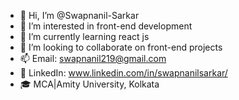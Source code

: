 - 👋 Hi, I’m @Swapnanil-Sarkar
- 👀 I’m interested in front-end development
- 🌱 I’m currently learning react js
- 💞️ I’m looking to collaborate on front-end projects
- 📫 Email: swapnanil219@gmail.com
- 💼 LinkedIn: www.linkedin.com/in/swapnanilsarkar/ 
- 🎓 MCA|Amity University, Kolkata

<!---
Swapnanil-Sarkar/Swapnanil-Sarkar is a ✨ special ✨ repository because its `README.md` (this file) appears on your GitHub profile.
You can click the Preview link to take a look at your changes.
--->
